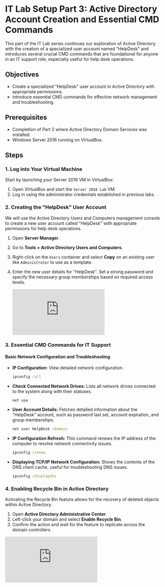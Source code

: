 # IT Lab Setup Part 3: Active Directory Account Creation and Essential CMD Commands

This part of the IT Lab series continues our exploration of Active Directory with the creation of a specialized user account named "HelpDesk" and introduces several crucial CMD commands that are foundational for anyone in an IT support role, especially useful for help desk operations.

## Objectives

- Create a specialized "HelpDesk" user account in Active Directory with appropriate permissions.
- Introduce essential CMD commands for effective network management and troubleshooting.

## Prerequisites

- Completion of Part 2 where Active Directory Domain Services was installed.
- Windows Server 2016 running on VirtualBox.

## Steps

### 1. Log into Your Virtual Machine

Start by launching your Server 2016 VM in VirtualBox:

1. Open VirtualBox and start the `Server 2016 Lab` VM.
2. Log in using the administrator credentials established in previous labs.

### 2. Creating the "HelpDesk" User Account

We will use the Active Directory Users and Computers management console to create a new user account called "HelpDesk" with appropriate permissions for help desk operations.

1. Open **Server Manager**.
2. Go to **Tools > Active Directory Users and Computers**.
3. Right-click on the `Users` container and select **Copy** on an existing user like `Administrator` to use as a template.
4. Enter the new user details for "HelpDesk". Set a strong password and specify the necessary group memberships based on required access levels.

    ![Creating Help Desk User](https://github.com/Jayden-Marshall/IT-LabSeries/blob/main/Part3/ImagesCreatingHelpDeskUser.md)

### 3. Essential CMD Commands for IT Support

#### Basic Network Configuration and Troubleshooting

- **IP Configuration**: View detailed network configuration.
  ```cmd
  ipconfig /all

- **Check Connected Network Drives:** Lists all network drives connected to the system along with their statuses.
  ```cmd
  net use

- **User Account Details:** Fetches detailed information about the "HelpDesk" account, such as password last set, account expiration, and group memberships.
  ```cmd
  net user HelpDesk /domain

- **IP Configuration Refresh:** This command renews the IP address of the computer to resolve network connectivity issues.
  ```cmd
  ipconfig /renew
- **Displaying TCP/IP Network Configuration:** Shows the contents of the DNS client cache, useful for troubleshooting DNS issues.
  ```cmd
  ipconfig /displaydns

### 4. Enabling Recycle Bin in Active Directory

Activating the Recycle Bin feature allows for the recovery of deleted objects within Active Directory.

1. Open **Active Directory Administrative Center**.
2. Left-click your domain and select **Enable Recycle Bin**.
3. Confirm the action and wait for the feature to replicate across the domain controllers.

![Enabling Recycle Bin in Active Directory](https://github.com/Jayden-Marshall/IT-LabSeries/blob/main/Part3/ImagesRecycleBin.md)
